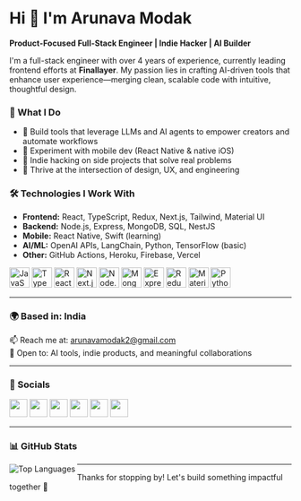 # Hi 👋 I'm Arunava Modak

**Product-Focused Full-Stack Engineer | Indie Hacker | AI Builder**

I'm a full-stack engineer with over 4 years of experience, currently leading frontend efforts at **Finallayer**. My passion lies in crafting AI-driven tools that enhance user experience—merging clean, scalable code with intuitive, thoughtful design.

### 🚀 What I Do

- 🧠 Build tools that leverage LLMs and AI agents to empower creators and automate workflows
- 📱 Experiment with mobile dev (React Native & native iOS)
- 🧩 Indie hacking on side projects that solve real problems
- 🔄 Thrive at the intersection of design, UX, and engineering

### 🛠️ Technologies I Work With

- **Frontend:** React, TypeScript, Redux, Next.js, Tailwind, Material UI  
- **Backend:** Node.js, Express, MongoDB, SQL, NestJS  
- **Mobile:** React Native, Swift (learning)
- **AI/ML:** OpenAI APIs, LangChain, Python, TensorFlow (basic)
- **Other:** GitHub Actions, Heroku, Firebase, Vercel

<p align="left">
<a href="https://developer.mozilla.org/en-US/docs/Web/JavaScript" target="_blank"><img src="https://raw.githubusercontent.com/danielcranney/readme-generator/main/public/icons/skills/javascript-colored.svg" width="36" height="36" alt="JavaScript" /></a>
<a href="https://www.typescriptlang.org/" target="_blank"><img src="https://raw.githubusercontent.com/danielcranney/readme-generator/main/public/icons/skills/typescript-colored.svg" width="36" height="36" alt="TypeScript" /></a>
<a href="https://reactjs.org/" target="_blank"><img src="https://raw.githubusercontent.com/danielcranney/readme-generator/main/public/icons/skills/react-colored.svg" width="36" height="36" alt="React" /></a>
<a href="https://nextjs.org/" target="_blank"><img src="https://raw.githubusercontent.com/danielcranney/readme-generator/main/public/icons/skills/nextjs-colored-dark.svg" width="36" height="36" alt="Next.js" /></a>
<a href="https://nodejs.org/" target="_blank"><img src="https://raw.githubusercontent.com/danielcranney/readme-generator/main/public/icons/skills/nodejs-colored.svg" width="36" height="36" alt="Node.js" /></a>
<a href="https://www.mongodb.com/" target="_blank"><img src="https://raw.githubusercontent.com/danielcranney/readme-generator/main/public/icons/skills/mongodb-colored.svg" width="36" height="36" alt="MongoDB" /></a>
<a href="https://expressjs.com/" target="_blank"><img src="https://raw.githubusercontent.com/danielcranney/readme-generator/main/public/icons/skills/express-colored-dark.svg" width="36" height="36" alt="Express" /></a>
<a href="https://redux.js.org/" target="_blank"><img src="https://raw.githubusercontent.com/danielcranney/readme-generator/main/public/icons/skills/redux-colored.svg" width="36" height="36" alt="Redux" /></a>
<a href="https://mui.com/" target="_blank"><img src="https://raw.githubusercontent.com/danielcranney/readme-generator/main/public/icons/skills/materialui-colored.svg" width="36" height="36" alt="Material UI" /></a>
<a href="https://www.python.org/" target="_blank"><img src="https://raw.githubusercontent.com/danielcranney/readme-generator/main/public/icons/skills/python-colored.svg" width="36" height="36" alt="Python" /></a>
</p>

---

### 🌍 Based in: India  
📫 Reach me at: [arunavamodak2@gmail.com](mailto:arunavamodak2@gmail.com)  
🤝 Open to: AI tools, indie products, and meaningful collaborations  

---

### 📡 Socials

<p align="left">
<a href="https://www.linkedin.com/in/arunava-modak-0007" target="_blank"><img src="https://raw.githubusercontent.com/danielcranney/readme-generator/main/public/icons/socials/linkedin.svg" width="32" height="32" /></a>
<a href="https://www.github.com/arunavamodak" target="_blank"><img src="https://raw.githubusercontent.com/danielcranney/readme-generator/main/public/icons/socials/github-dark.svg" width="32" height="32" /></a>
<a href="https://twitter.com/arunava_modak" target="_blank"><img src="https://raw.githubusercontent.com/danielcranney/readme-generator/main/public/icons/socials/twitter.svg" width="32" height="32" /></a>
<a href="https://www.dev.to/arunavamodak" target="_blank"><img src="https://raw.githubusercontent.com/danielcranney/readme-generator/main/public/icons/socials/devdotto-dark.svg" width="32" height="32" /></a>
<a href="https://medium.com/@arunavamodak" target="_blank"><img src="https://raw.githubusercontent.com/danielcranney/readme-generator/main/public/icons/socials/medium-dark.svg" width="32" height="32" /></a>
<a href="https://www.instagram.com/_sixpaths_sage/" target="_blank"><img src="https://raw.githubusercontent.com/danielcranney/readme-generator/main/public/icons/socials/instagram.svg" width="32" height="32" /></a>
</p>

---

### 📊 GitHub Stats

<a href="https://github.com/arunavamodak">
  <img align="left" src="https://github-readme-stats.vercel.app/api/top-langs/?username=arunavamodak&langs_count=10&title_color=0891b2&text_color=ffffff&icon_color=0891b2&bg_color=1c1917&hide_border=true&locale=en&custom_title=Top%20Languages" alt="Top Languages" />
</a>

---

Thanks for stopping by! Let's build something impactful together 🚀
